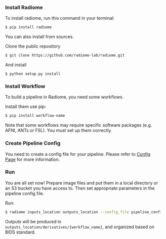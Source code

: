 ### Install Radiome

To install radiome, run this command in your terminal:

```bash
$ pip install radiome
```

You can also install from sources.

Clone the public repository

```bash
$ git clone https://github.com/radiome-lab/radiome.git
```

And install

```
$ python setup.py install
```

### Install Workflow

To build a pipeline in Radiome, you need some workflows.

Install them use pip:

```bash
$ pip install workflow-name
```

Note that some workflows may require specific software packages (e.g. AFNI, ANTs or FSL). You must set up them correctly.

### Create Pipeline Config

You need to create a config file for your pipeline. Please refer to [Config Page](https://github.com/radiome-lab/radiome/wiki/Config) for more information.

### Run

You are all set now! Prepare image files and put them in a local directory or an S3 bucket you have access to. Then set appropriate parameters in the pipeline config file. 

Run:

```bash
$ radiome inputs_location outputs_location --config_file pipeline_config_location
```

Outputs will be produced in ```outputs_location/derivatives/{workflow_name}```, and organized based on BIDS standard.